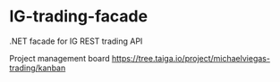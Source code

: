 # IG-trading-facade
.NET facade for IG REST trading API

Project management board
https://tree.taiga.io/project/michaelviegas-trading/kanban
